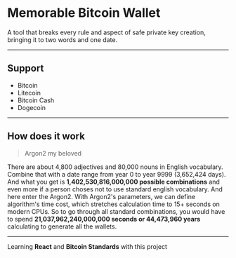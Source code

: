 # Memorable Bitcoin Wallet
A tool that breaks every rule and aspect of safe private key creation, bringing it to two words and one date.

---

## Support
- Bitcoin
- Litecoin
- Bitcoin Cash
- Dogecoin

---

## How does it work

> Argon2 my beloved

There are about 4,800 adjectives and 80,000 nouns in English vocabulary. Combine that with a date range from year 0 to year 9999 (3,652,424 days). And what you get is **1,402,530,816,000,000 possible combinations** and even more if a person choses not to use standard english vocabulary. And here enter the Argon2. With Argon2's parameters, we can define algorithm's time cost, which stretches calculation time to 15+ seconds on modern CPUs. So to go through all standard combinations, you would have to spend **21,037,962,240,000,000 seconds or 44,473,960 years** calculating to generate all the wallets.

---

Learning **React** and **Bitcoin Standards** with this project